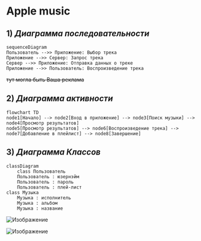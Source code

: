 # Apple music #
## 1) *Диаграмма последовательности* ##
```mermaid
sequenceDiagram
Пользователь -->> Приложение: Выбор трека
Приложение -->> Сервер: Запрос трека
Сервер -->> Приложение: Отправка данных о треке
Приложение -->> Пользователь: Воспроизведение трека
```
~~тут могла быть Ваша реклама~~

## 2) *Диаграмма активности* ##
```mermaid
flowchart TD
node1[Начало] --> node2[Вход в приложение] --> node3[Поиск музыки] --> node4[Просмотр результатов]
node5[Просмотр результатов] --> node6[Воспроизведение трека] --> node7[Добавление в плейлист] --> node8[Завершение]

```

## 3) *Диаграмма Классов* ##
```mermaid
classDiagram
    class Пользователь
    Пользователь : юзернэйм
    Пользователь : пароль
    Пользователь : плей-лист
class Музыка
    Музыка : исполнитель
    Музыка : альбом
    Музыка : название
```
![Изображение](https://i.pinimg.com/564x/45/c1/96/45c196c13dc42bee579f18b1ac305090.jpg)


![Изображение](https://i.pinimg.com/564x/e6/01/94/e60194ec6b000e3627a2706548b330e9.jpg)
